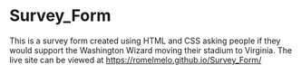 # Survey_Form
This is a survey form created using HTML and CSS asking people if they would support the Washington Wizard moving their stadium to Virginia. The live site can be viewed at https://romelmelo.github.io/Survey_Form/